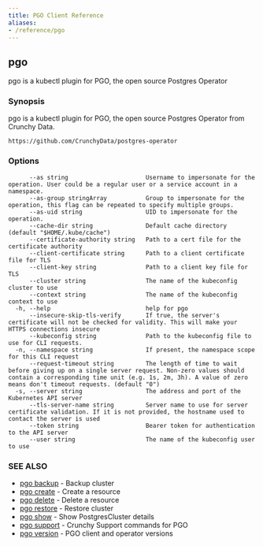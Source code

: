 ```yaml
---
title: PGO Client Reference
aliases:
- /reference/pgo
---
```

## pgo

pgo is a kubectl plugin for PGO, the open source Postgres Operator

### Synopsis

pgo is a kubectl plugin for PGO, the open source Postgres Operator from Crunchy Data.

	https://github.com/CrunchyData/postgres-operator

### Options

```
      --as string                      Username to impersonate for the operation. User could be a regular user or a service account in a namespace.
      --as-group stringArray           Group to impersonate for the operation, this flag can be repeated to specify multiple groups.
      --as-uid string                  UID to impersonate for the operation.
      --cache-dir string               Default cache directory (default "$HOME/.kube/cache")
      --certificate-authority string   Path to a cert file for the certificate authority
      --client-certificate string      Path to a client certificate file for TLS
      --client-key string              Path to a client key file for TLS
      --cluster string                 The name of the kubeconfig cluster to use
      --context string                 The name of the kubeconfig context to use
  -h, --help                           help for pgo
      --insecure-skip-tls-verify       If true, the server's certificate will not be checked for validity. This will make your HTTPS connections insecure
      --kubeconfig string              Path to the kubeconfig file to use for CLI requests.
  -n, --namespace string               If present, the namespace scope for this CLI request
      --request-timeout string         The length of time to wait before giving up on a single server request. Non-zero values should contain a corresponding time unit (e.g. 1s, 2m, 3h). A value of zero means don't timeout requests. (default "0")
  -s, --server string                  The address and port of the Kubernetes API server
      --tls-server-name string         Server name to use for server certificate validation. If it is not provided, the hostname used to contact the server is used
      --token string                   Bearer token for authentication to the API server
      --user string                    The name of the kubeconfig user to use
```

### SEE ALSO

* [pgo backup](/reference/pgo_backup/)	 - Backup cluster
* [pgo create](/reference/pgo_create/)	 - Create a resource
* [pgo delete](/reference/pgo_delete/)	 - Delete a resource
* [pgo restore](/reference/pgo_restore/)	 - Restore cluster
* [pgo show](/reference/pgo_show/)	 - Show PostgresCluster details
* [pgo support](/reference/pgo_support/)	 - Crunchy Support commands for PGO
* [pgo version](/reference/pgo_version/)	 - PGO client and operator versions

